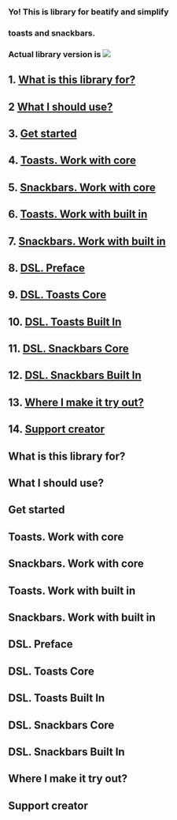 ### Yo! This is library for beatify and simplify 
### toasts and snackbars.

### Actual library version is [![](https://www.jitpack.io/v/hardcoderdev/shiraseru.svg)](https://www.jitpack.io/#hardcoderdev/shiraseru)

## 1. [What is this library for?](#LibraryPreview)
## 2 [What I should use?](#SeparationConcept)
## 3. [Get started](#GetStarted)
## 4. [Toasts. Work with core](#ToastsCore)
## 5. [Snackbars. Work with core](#SnackbarsCore)
## 6. [Toasts. Work with built in](#ToastsBuiltIn)
## 7. [Snackbars. Work with built in](#SnackbarsBuiltIn)
## 8. [DSL. Preface](#DSLPreface)
## 9. [DSL. Toasts Core](#ToastsCoreDSL)
## 10. [DSL. Toasts Built In](#ToastsBuiltInDSL)
## 11. [DSL. Snackbars Core](#SnackbarsCoreDSL)
## 12. [DSL. Snackbars Built In](#SnackbarsBuiltIn)
## 13. [Where I make it try out?](#Samples)
## 14. [Support creator](#SupportCreator)


##  What is this library for?<a name='LibraryPreview?' />
##  What I should use?<a name='SeparationConcept' />
##  Get started<a name='GetStarted' />
##  Toasts. Work with core<a name='ToastsCore' />
##  Snackbars. Work with core<a name='SnackbarsCore' />
##  Toasts. Work with built in<a name='ToastsBuiltIn' />
##  Snackbars. Work with built in<a name='SnackbarsBuiltIn' />
##  DSL. Preface<a name='DSLPreface' />
##  DSL. Toasts Core<a name='ToastsCoreDSL' />
##  DSL. Toasts Built In<a name='ToastsBuiltInDSL' />
##  DSL. Snackbars Core<a name='SnackbarsCoreDSL' />
##  DSL. Snackbars Built In<a name='SnackbarsBuiltIn' />
##  Where I make it try out?<a name='Samples' />
##  Support creator<a name='SupportCreator' />

